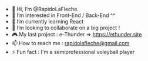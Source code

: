 - 👋 Hi, I’m @RapidoLaFleche.
- 👀 I’m interested in Front-End / Back-End ^^
- 🌱 I’m currently learning React
- 💞️ I’m looking to collaborate on a big project !
- 🎮 My last project : e-Thunder => https://ethunder.site
- 📫 How to reach me : rapidolafleche@gmail.com
- ⚡ Fun fact : I'm a semiprofessional voleyball player

<!---
RapidoLaFleche/RapidoLaFleche is a ✨ special ✨ repository because its `README.md` (this file) appears on your GitHub profile.
You can click the Preview link to take a look at your changes.
--->
